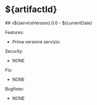 # ${artifactId}
\#\# v${serviceVersion}.0.0 - ${currentDate}

Features:

- Prima versione servizio: 

Security:

- NONE

Fix:

- NONE

Bugfixes:

- NONE
